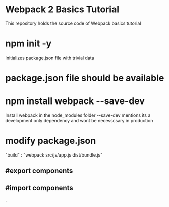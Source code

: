 # Webpack 2 Basics Tutorial
This repository holds the source code of  Webpack basics tutorial 

# npm init -y
Initializes package.json file with trivial data 

# package.json file should be available 


# npm install webpack --save-dev
Install webpack in the node_modules folder 
--save-dev mentions its a development only dependency and wont be necesscsary in production

# modify package.json

"build" : "webpack src/js/app.js dist/bundle.js"


#export components 
----
#import components 
----


. 



